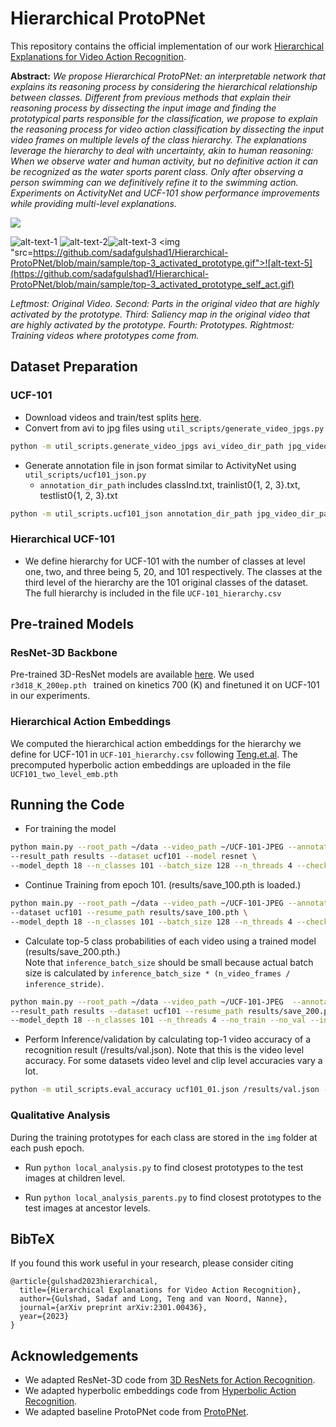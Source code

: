 # Hierarchical ProtoPNet

This repository contains the official implementation of our work [Hierarchical Explanations for Video Action Recognition](https://arxiv.org/pdf/2301.00436.pdf).

**Abstract:** *We propose Hierarchical ProtoPNet: an interpretable network that explains its reasoning process by considering the hierarchical relationship between classes. Different from previous methods that explain their reasoning process by dissecting the input image and finding the prototypical parts responsible for the classification, we propose to explain the reasoning process for video action classification by dissecting the input video frames on multiple levels of the class hierarchy. The explanations leverage the hierarchy to deal with uncertainty, akin to human reasoning: When we observe water and human activity, but no definitive action it can be recognized as the water sports parent class. Only after observing a person swimming can we definitively refine it to the swimming action. Experiments on ActivityNet and UCF-101 show performance improvements while providing multi-level explanations.* 

<img src="https://github.com/sadafgulshad1/Hierarchical-ProtoPNet/blob/main/Architecture_HProtoPNet.png"  />

![alt-text-1](https://github.com/sadafgulshad1/Hierarchical-ProtoPNet/blob/main/sample/original_gif100.gif "title-1") ![alt-text-2](https://github.com/sadafgulshad1/Hierarchical-ProtoPNet/blob/main/sample/most_highly_activated_patch_in_original_img_by_top-3_prototype.gif "title-2")![alt-text-3](https://github.com/sadafgulshad1/Hierarchical-ProtoPNet/blob/main/sample/prototype_activation_map_by_top-3_prototype.gif) <img "src=https://github.com/sadafgulshad1/Hierarchical-ProtoPNet/blob/main/sample/top-3_activated_prototype.gif">![alt-text-5](https://github.com/sadafgulshad1/Hierarchical-ProtoPNet/blob/main/sample/top-3_activated_prototype_self_act.gif)

*Leftmost: Original Video. Second: Parts in the original video that are highly activated by the prototype. Third:  Saliency map in the original video that are highly activated by the prototype. Fourth: Prototypes. Rightmost: Training videos where prototypes come from.*

## Dataset Preparation
### UCF-101
* Download videos and train/test splits [here](http://crcv.ucf.edu/data/UCF101.php).
* Convert from avi to jpg files using ```util_scripts/generate_video_jpgs.py```

```bash
python -m util_scripts.generate_video_jpgs avi_video_dir_path jpg_video_dir_path ucf101
```

* Generate annotation file in json format similar to ActivityNet using ```util_scripts/ucf101_json.py```
  * ```annotation_dir_path``` includes classInd.txt, trainlist0{1, 2, 3}.txt, testlist0{1, 2, 3}.txt

```bash
python -m util_scripts.ucf101_json annotation_dir_path jpg_video_dir_path dst_json_path
```
### Hierarchical UCF-101
* We define hierarchy for UCF-101 with the number of classes at level one, two, and three being 5, 20, and 101 respectively. The classes at the third level of the hierarchy are the 101 original classes of the dataset. The full hierarchy is included in the file `` UCF-101_hierarchy.csv `` 

## Pre-trained Models
### ResNet-3D Backbone
Pre-trained 3D-ResNet models are available [here](https://drive.google.com/open?id=1xbYbZ7rpyjftI_KCk6YuL-XrfQDz7Yd4). We used ```r3d18_K_200ep.pth ``` trained on kinetics 700 (K) and finetuned it on UCF-101 in our experiments.
### Hierarchical Action Embeddings
We computed the hierarchical action embeddings for the hierarchy we define for UCF-101 in `` UCF-101_hierarchy.csv `` following [Teng.et.al](https://openaccess.thecvf.com/content_CVPR_2020/papers/Long_Searching_for_Actions_on_the_Hyperbole_CVPR_2020_paper.pdf). The precomputed hyperbolic action embeddings are uploaded in the file ``UCF101_two_level_emb.pth`` 

## Running the Code 
* For training the model 
```bash
python main.py --root_path ~/data --video_path ~/UCF-101-JPEG --annotation_path ucf101_01.json \
--result_path results --dataset ucf101 --model resnet \
--model_depth 18 --n_classes 101 --batch_size 128 --n_threads 4 --checkpoint 5
```

* Continue Training from epoch 101. (results/save_100.pth is loaded.)

```bash
python main.py --root_path ~/data --video_path ~/UCF-101-JPEG --annotation_path ucf101_01.json \
--dataset ucf101 --resume_path results/save_100.pth \
--model_depth 18 --n_classes 101 --batch_size 128 --n_threads 4 --checkpoint 5
```
* Calculate top-5 class probabilities of each video using a trained model (results/save_200.pth.)  
Note that ```inference_batch_size``` should be small because actual batch size is calculated by ```inference_batch_size * (n_video_frames / inference_stride)```.

```bash
python main.py --root_path ~/data --video_path ~/UCF-101-JPEG  --annotation_path ucf101_01.json \
--result_path results --dataset ucf101 --resume_path results/save_200.pth \
--model_depth 18 --n_classes 101 --n_threads 4 --no_train --no_val --inference --output_topk 5 --inference_batch_size 1
```

* Perform Inference/validation by calculating top-1 video accuracy of a recognition result (/results/val.json). Note that this is the video level accuracy. For some datasets video level and clip level accuracies vary a lot.

```bash
python -m util_scripts.eval_accuracy ucf101_01.json /results/val.json --subset val -k 1 --ignore
```
### Qualitative Analysis
During the training prototypes for each class are stored in the ``img`` folder at each push epoch. 

* Run ``python local_analysis.py`` to find closest prototypes to the test images at children level.

* Run ``python local_analysis_parents.py`` to find closest prototypes to the test images at ancestor levels.
## BibTeX
If you found this work useful in your research, please consider citing
```
@article{gulshad2023hierarchical,
  title={Hierarchical Explanations for Video Action Recognition},
  author={Gulshad, Sadaf and Long, Teng and van Noord, Nanne},
  journal={arXiv preprint arXiv:2301.00436},
  year={2023}
}
```
## Acknowledgements
* We adapted ResNet-3D code from [3D ResNets for Action Recognition](https://github.com/kenshohara/3D-ResNets-PyTorch).
* We adapted hyperbolic embeddings code from [Hyperbolic Action Recognition](https://github.com/Tenglon/hyperbolic_action).
* We adapted baseline ProtoPNet code from [ProtoPNet](https://github.com/cfchen-duke/ProtoPNet).
